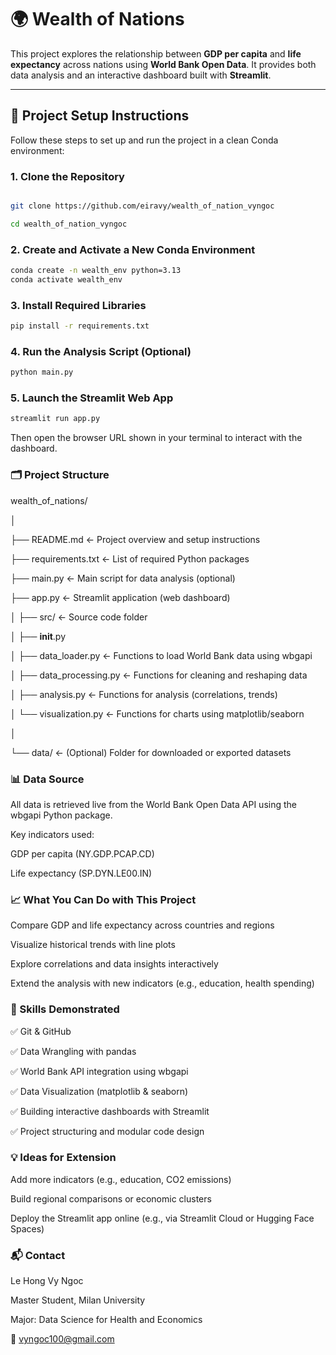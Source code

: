 # 🌍 Wealth of Nations

This project explores the relationship between **GDP per capita** and **life expectancy** across nations using **World Bank Open Data**. It provides both data analysis and an interactive dashboard built with **Streamlit**.

---

## 🔧 Project Setup Instructions

Follow these steps to set up and run the project in a clean Conda environment:

### 1. Clone the Repository

```bash

git clone https://github.com/eiravy/wealth_of_nation_vyngoc

cd wealth_of_nation_vyngoc

```

### 2. Create and Activate a New Conda Environment

```bash 
conda create -n wealth_env python=3.13
conda activate wealth_env
```


### 3. Install Required Libraries

```bash
pip install -r requirements.txt
```

### 4. Run the Analysis Script (Optional)

```bash
python main.py
```

### 5. Launch the Streamlit Web App

```bash
streamlit run app.py
```

Then open the browser URL shown in your terminal to interact with the dashboard.

### 🗂️ Project Structure

wealth_of_nations/

│

├── README.md              ← Project overview and setup instructions

├── requirements.txt       ← List of required Python packages

├── main.py                ← Main script for data analysis (optional)

├── app.py                 ← Streamlit application (web dashboard)

│
├── src/                   ← Source code folder

│   ├── __init__.py

│   ├── data_loader.py     ← Functions to load World Bank data using wbgapi

│   ├── data_processing.py ← Functions for cleaning and reshaping data

│   ├── analysis.py        ← Functions for analysis (correlations, trends)

│   └── visualization.py   ← Functions for charts using matplotlib/seaborn

│

└── data/                  ← (Optional) Folder for downloaded or exported datasets

### 📊 Data Source

All data is retrieved live from the World Bank Open Data API using the wbgapi Python package.

Key indicators used:

GDP per capita (NY.GDP.PCAP.CD)

Life expectancy (SP.DYN.LE00.IN)

### 📈 What You Can Do with This Project
Compare GDP and life expectancy across countries and regions

Visualize historical trends with line plots

Explore correlations and data insights interactively

Extend the analysis with new indicators (e.g., education, health spending)

### 🧪 Skills Demonstrated

✅ Git & GitHub

✅ Data Wrangling with pandas

✅ World Bank API integration using wbgapi

✅ Data Visualization (matplotlib & seaborn)

✅ Building interactive dashboards with Streamlit

✅ Project structuring and modular code design


### 💡 Ideas for Extension

Add more indicators (e.g., education, CO2 emissions)

Build regional comparisons or economic clusters

Deploy the Streamlit app online (e.g., via Streamlit Cloud or Hugging Face Spaces)

### 📬 Contact

Le Hong Vy Ngoc

Master Student, Milan University

Major: Data Science for Health and Economics

📧 vyngoc100@gmail.com

